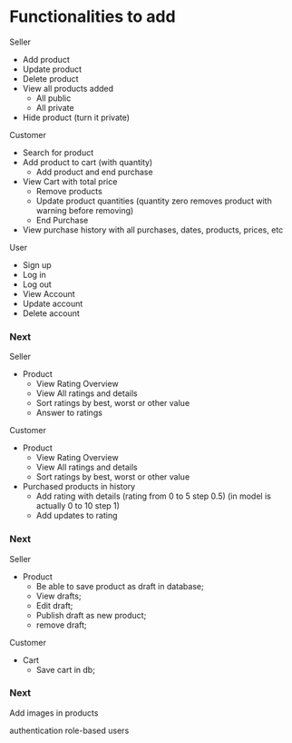 # Functionalities to add

Seller

- Add product
- Update product
- Delete product
- View all products added
  - All public
  - All private
- Hide product (turn it private)

Customer

- Search for product
- Add product to cart (with quantity)
  - Add product and end purchase
- View Cart with total price
  - Remove products
  - Update product quantities (quantity zero removes product with warning before removing)
  - End Purchase
- View purchase history with all purchases, dates, products, prices, etc

User

- Sign up
- Log in
- Log out
- View Account
- Update account
- Delete account

### Next

Seller

- Product
  - View Rating Overview
  - View All ratings and details
  - Sort ratings by best, worst or other value
  - Answer to ratings

Customer

- Product
  - View Rating Overview
  - View All ratings and details
  - Sort ratings by best, worst or other value
- Purchased products in history
  - Add rating with details (rating from 0 to 5 step 0.5) (in model is actually 0 to 10 step 1)
  - Add updates to rating

### Next

Seller

- Product
  - Be able to save product as draft in database;
  - View drafts;
  - Edit draft;
  - Publish draft as new product;
  - remove draft;

Customer

- Cart
  - Save cart in db;

### Next

Add images in products

authentication
role-based users

